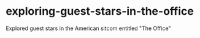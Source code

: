 # exploring-guest-stars-in-the-office
Explored guest stars in the American sitcom entitled "The Office"
